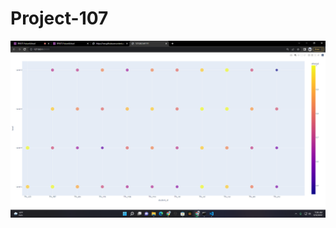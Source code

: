 # Project-107
![alt text](https://github.com/Pratyush615/Project-107/blob/main/Screenshot%20(2).png?raw=true)
